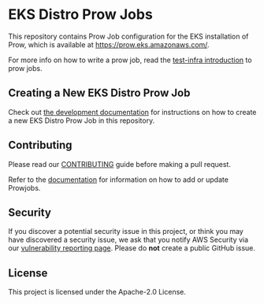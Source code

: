 # EKS Distro Prow Jobs

This repository contains Prow Job configuration for the EKS installation of
Prow, which is available at https://prow.eks.amazonaws.com/.

For more info on how to write a prow job, read the [test-infra
introduction](https://github.com/kubernetes/test-infra/blob/master/prow/jobs.md)
to prow jobs.

## Creating a New EKS Distro Prow Job
Check out [the development documentation](https://github.com/aws/eks-distro-prow-jobs/blob/main/docs/prowjobs.md) for instructions on how to create a new EKS Distro Prow Job in this repository. 

## Contributing

Please read our [CONTRIBUTING](CONTRIBUTING.md) guide before making a pull
request.

Refer to the [documentation](docs/prowjobs.md) for information on how to add or update Prowjobs.

## Security

If you discover a potential security issue in this project, or think you may
have discovered a security issue, we ask that you notify AWS Security via our
[vulnerability reporting
page](http://aws.amazon.com/security/vulnerability-reporting/). Please do
**not** create a public GitHub issue.

## License

This project is licensed under the Apache-2.0 License.
